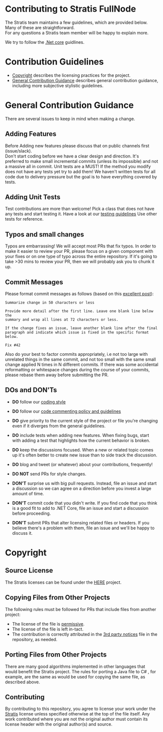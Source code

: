 Contributing to Stratis FullNode
================================

The Stratis team maintains a few guidelines, which are provided below. Many of these are straightforward.  
For any questions a Stratis team member will be happy to explain more.

We try to follow the [.Net core](https://github.com/dotnet/coreclr/blob/master/Documentation/project-docs/contributing.md) guidlines.

Contribution Guidelines
=======================

- [Copyright](#copyright) describes the licensing practices for the project.
- [General Contribution Guidance](#general-contribution-guidance) describes general contribution guidance, including more subjective stylistic guidelines.

General Contribution Guidance
=============================

There are several issues to keep in mind when making a change.

Adding Features
---------------
Before Adding new features please discuss that on public channels first (issue/slack).  
Don't start coding before we have a clear design and direction.
It's preferred to make small incremental commits (unless its impossible) and not a massive all in commit. 
Unit tests are a MUST! If the method you modify does not have any tests yet try to add them! We haven't written tests for all code due to delivery pressure but the goal is to have everything covered by tests.

Adding Unit Tests
-----------------
Test contributions are more than welcome!
Pick a class that does not have any tests and start testing it.
Have a look at our [testing guidelines](https://github.com/stratisproject/StratisBitcoinFullNode/blob/master/Documentation/testing-guidelines.md)
Use other tests for reference.

Typos and small changes
-----------------------
Typos are embarrassing! We will accept most PRs that fix typos. In order to make it easier to review your PR, please focus on a given component with your fixes or on one type of typo across the entire repository. If it's going to take >30 mins to review your PR, then we will probably ask you to chunk it up.

Commit Messages
---------------

Please format commit messages as follows (based on this [excellent post](http://tbaggery.com/2008/04/19/a-note-about-git-commit-messages.html)):

```
Summarize change in 50 characters or less

Provide more detail after the first line. Leave one blank line below the
summary and wrap all lines at 72 characters or less.

If the change fixes an issue, leave another blank line after the final
paragraph and indicate which issue is fixed in the specific format
below.

Fix #42
```

Also do your best to factor commits appropriately, i.e not too large with unrelated
things in the same commit, and not too small with the same small change applied N
times in N different commits. If there was some accidental reformatting or whitespace
changes during the course of your commits, please rebase them away before submitting
the PR.

DOs and DON'Ts
--------------

* **DO** follow our [coding style](./coding-style.md)
* **DO** follow our [code commenting policy and guidelines](./policy-comments.md)
* **DO** give priority to the current style of the project or file you're changing even if it diverges from the general guidelines.
* **DO** include tests when adding new features. When fixing bugs, start with
  adding a test that highlights how the current behavior is broken.
* **DO** keep the discussions focused. When a new or related topic comes up
  it's often better to create new issue than to side track the discussion.
* **DO** blog and tweet (or whatever) about your contributions, frequently!

* **DO NOT** send PRs for style changes. 
* **DON'T** surprise us with big pull requests. Instead, file an issue and start
  a discussion so we can agree on a direction before you invest a large amount
  of time.
* **DON'T** commit code that you didn't write. If you find code that you think is a good fit to add to .NET Core, file an issue and start a discussion before proceeding.
* **DON'T** submit PRs that alter licensing related files or headers. If you believe there's a problem with them, file an issue and we'll be happy to discuss it.

Copyright
=========

Source License
--------------

The Stratis licenses can be found under the [HERE](https://github.com/stratisproject/StratisBitcoinFullNode/blob/master/LICENSE) project.

Copying Files from Other Projects
---------------------------------

The following rules must be followed for PRs that include files from another project:

- The license of the file is [permissive](https://en.wikipedia.org/wiki/Permissive_free_software_licence).
- The license of the file is left in-tact.
- The contribution is correctly attributed in the [3rd party notices](../../THIRD-PARTY-NOTICES) file in the repository, as needed.

Porting Files from Other Projects
---------------------------------

There are many good algorithms implemented in other languages that would benefit the Stratis project. The rules for porting a Java file to C# , for example, are the same as would be used for copying the same file, as described above.

Contributing
------------

By contributing to this repository, you agree to license your work under the 
[Stratis](https://github.com/stratisproject/StratisBitcoinFullNode/blob/master/LICENSE) license unless specified otherwise at 
the top of the file itself. Any work contributed where you are not the original 
author must contain its license header with the original author(s) and source.
